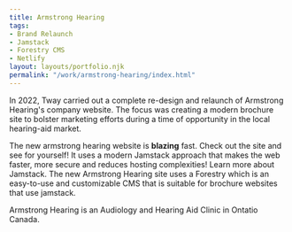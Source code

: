 ```yaml
---
title: Armstrong Hearing
tags:
- Brand Relaunch
- Jamstack
- Forestry CMS
- Netlify
layout: layouts/portfolio.njk
permalink: "/work/armstrong-hearing/index.html"
---
```


<p>In 2022, Tway carried out a complete re-design and relaunch of Armstrong Hearing's company website. The focus was creating a modern brochure site to bolster marketing efforts during a time of opportunity in the local hearing-aid market.
</p>

<p>
The new armstrong hearing website is <strong>blazing</strong> fast. Check out the site and see for yourself! It uses a modern Jamstack approach that makes the web faster, more secure and reduces hosting complexities! Learn more about Jamstack. The new Armstrong Hearing site uses a Forestry which is an easy-to-use and customizable CMS that is suitable for brochure websites that use jamstack. 
</p>

<p>
Armstrong Hearing is an Audiology and Hearing Aid Clinic in Ontatio Canada.
</p>


